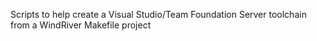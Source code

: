 Scripts to help create a Visual Studio/Team Foundation Server toolchain from a WindRiver Makefile project